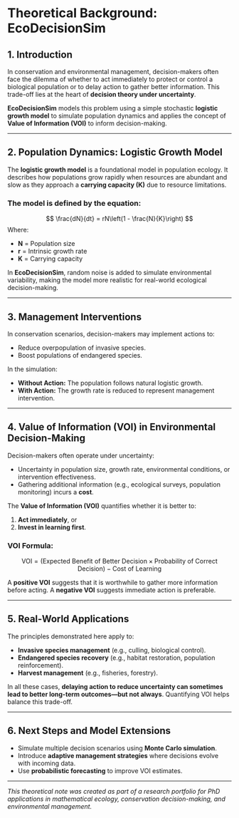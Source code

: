 # Theoretical Background: EcoDecisionSim

## 1. Introduction

In conservation and environmental management, decision-makers often face the dilemma of whether to act immediately to protect or control a biological population or to delay action to gather better information. This trade-off lies at the heart of **decision theory under uncertainty**.

**EcoDecisionSim** models this problem using a simple stochastic **logistic growth model** to simulate population dynamics and applies the concept of **Value of Information (VOI)** to inform decision-making.

---

## 2. Population Dynamics: Logistic Growth Model

The **logistic growth model** is a foundational model in population ecology. It describes how populations grow rapidly when resources are abundant and slow as they approach a **carrying capacity (K)** due to resource limitations.

### The model is defined by the equation:
$$
\frac{dN}{dt} = rN\left(1 - \frac{N}{K}\right)
$$
Where:
- **N** = Population size
- **r** = Intrinsic growth rate
- **K** = Carrying capacity

In **EcoDecisionSim**, random noise is added to simulate environmental variability, making the model more realistic for real-world ecological decision-making.

---

## 3. Management Interventions

In conservation scenarios, decision-makers may implement actions to:
- Reduce overpopulation of invasive species.
- Boost populations of endangered species.

In the simulation:
- **Without Action:** The population follows natural logistic growth.
- **With Action:** The growth rate is reduced to represent management intervention.

---

## 4. Value of Information (VOI) in Environmental Decision-Making

Decision-makers often operate under uncertainty:
- Uncertainty in population size, growth rate, environmental conditions, or intervention effectiveness.
- Gathering additional information (e.g., ecological surveys, population monitoring) incurs a **cost**.

The **Value of Information (VOI)** quantifies whether it is better to:
1. **Act immediately**, or
2. **Invest in learning first**.

### VOI Formula:
$$
\text{VOI} = (\text{Expected Benefit of Better Decision} \times \text{Probability of Correct Decision}) - \text{Cost of Learning}
$$

A **positive VOI** suggests that it is worthwhile to gather more information before acting. A **negative VOI** suggests immediate action is preferable.

---

## 5. Real-World Applications

The principles demonstrated here apply to:
- **Invasive species management** (e.g., culling, biological control).
- **Endangered species recovery** (e.g., habitat restoration, population reinforcement).
- **Harvest management** (e.g., fisheries, forestry).

In all these cases, **delaying action to reduce uncertainty can sometimes lead to better long-term outcomes—but not always**. Quantifying VOI helps balance this trade-off.

---

## 6. Next Steps and Model Extensions

- Simulate multiple decision scenarios using **Monte Carlo simulation**.
- Introduce **adaptive management strategies** where decisions evolve with incoming data.
- Use **probabilistic forecasting** to improve VOI estimates.

---

*This theoretical note was created as part of a research portfolio for PhD applications in mathematical ecology, conservation decision-making, and environmental management.*
